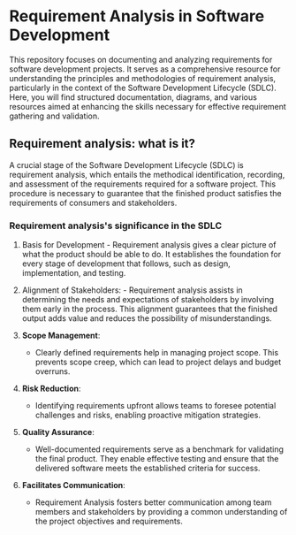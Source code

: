 # Requirement Analysis in Software Development

This repository focuses on documenting and analyzing requirements for software development projects. 
It serves as a comprehensive resource for understanding the principles and methodologies of requirement analysis, 
particularly in the context of the Software Development Lifecycle (SDLC). Here, you will find structured documentation, diagrams, and various resources aimed at
 enhancing the skills necessary for effective requirement gathering and validation.

## Requirement analysis: what is it?
A crucial stage of the Software Development Lifecycle (SDLC) is requirement analysis, 
which entails the methodical identification, recording, and assessment of the requirements required for a software project. 
This procedure is necessary to guarantee that the finished product satisfies the requirements of consumers and stakeholders.

### Requirement analysis's significance in the SDLC

1. Basis for Development - Requirement analysis gives a clear picture of what the product should be able to do. It establishes the foundation for every stage of development that follows, such as design, implementation, and testing.

2. Alignment of Stakeholders: - Requirement analysis assists in determining the needs and expectations of stakeholders by involving them early in the process. This alignment guarantees that the finished output adds value and reduces the possibility of misunderstandings.

3. **Scope Management**:
   - Clearly defined requirements help in managing project scope. This prevents scope creep, which can lead to project delays and budget overruns.

4. **Risk Reduction**:
   - Identifying requirements upfront allows teams to foresee potential challenges and risks, enabling proactive mitigation strategies.

5. **Quality Assurance**:
   - Well-documented requirements serve as a benchmark for validating the final product. They enable effective testing and ensure that the delivered software meets the established criteria for success.

6. **Facilitates Communication**:
   - Requirement Analysis fosters better communication among team members and stakeholders by providing a common understanding of the project objectives and requirements.
